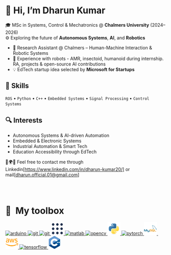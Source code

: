 
<br><br>
# 👋 Hi, I’m Dharun Kumar

🎓 MSc in Systems, Control & Mechatronics @ **Chalmers University** (2024–2026)  
⚙️ Exploring the future of **Autonomous Systems**, **AI**, and **Robotics**

- 🤖 Research Assistant @ Chalmers – Human-Machine Interaction & Robotic Systems  
- 🚗 Experience with robots - AMR, insectoid, humanoid during internship. RA, projects & open-source AI contributions  
- 💡 EdTech startup idea selected by **Microsoft for Startups**

## 🔧 Skills
`ROS` • `Python` • `C++` • `Embedded Systems` • `Signal Processing` • `Control Systems`

## 🔍 Interests
- Autonomous Systems & AI-driven Automation  
- Embedded & Electronic Systems  
- Industrial Automation & Smart Tech  
- Education Accessibility through EdTech

🤖🌍🚀
Feel free to contact me through Linkedin[https://www.linkedin.com/in/dharun-kumar20/] or mail[dharun.official.01@gmail.com]

<br><br>

# 🧰 &nbsp;My toolbox
<p align="left"> <a href="https://www.arduino.cc/" target="_blank" rel="noreferrer"> <img src="https://cdn.worldvectorlogo.com/logos/arduino-1.svg" alt="arduino" width="40" height="40"/> </a> <a href="https://www.w3schools.com/cpp/" target="_blank" rel="noreferrer">  </a> <a href="https://git-scm.com/" target="_blank" rel="noreferrer"> <img src="https://www.vectorlogo.zone/logos/git-scm/git-scm-icon.svg" alt="git" width="40" height="40"/> </a> <a href="https://www.linux.org/" target="_blank" rel="noreferrer"> <img src="https://www.vectorlogo.zone/logos/git-scm/git-scm-icon.svg" alt="git" width="40" height="40"/> </a> <a href="https://www.ros.org/" target="_blank" rel="noreferrer"> <img src="https://github.com/devicons/devicon/blob/master/icons/ros/ros-original.svg" alt="ros" width="40" height="40"/> </a> <a href="https://www.mathworks.com/" target="_blank" rel="noreferrer"> <img src="https://upload.wikimedia.org/wikipedia/commons/2/21/Matlab_Logo.png" alt="matlab" width="40" height="40"/> </a> <a href="https://opencv.org/" target="_blank" rel="noreferrer"> <img src="https://www.vectorlogo.zone/logos/opencv/opencv-icon.svg" alt="opencv" width="40" height="40"/> </a> <a href="https://www.python.org" target="_blank" rel="noreferrer"> <img src="https://raw.githubusercontent.com/devicons/devicon/master/icons/python/python-original.svg" alt="python" width="40" height="40"/> </a> <a href="https://pytorch.org/" target="_blank" rel="noreferrer"> <img src="https://www.vectorlogo.zone/logos/pytorch/pytorch-icon.svg" alt="pytorch" width="40" height="40"/> </a> <a href="https://www.tensorflow.org" target="_blank" rel="noreferrer"> <img src="https://github.com/devicons/devicon/blob/master/icons/mysql/mysql-original-wordmark.svg" title="MySQL"  alt="MySQL" width="40" height="40"/>&nbsp;<img src="https://github.com/devicons/devicon/blob/master/icons/amazonwebservices/amazonwebservices-plain-wordmark.svg" title="AWS" alt="AWS" width="40" height="40"/>&nbsp;<img src="https://www.vectorlogo.zone/logos/tensorflow/tensorflow-icon.svg" alt="tensorflow" width="40" height="40"/> </a> <a href="https://unity.com/" target="_blank" rel="noreferrer"> <img src="https://github.com/devicons/devicon/blob/master/icons/cplusplus/cplusplus-original.svg" alt="c++" width="40" height="40"/> </a> </p>
